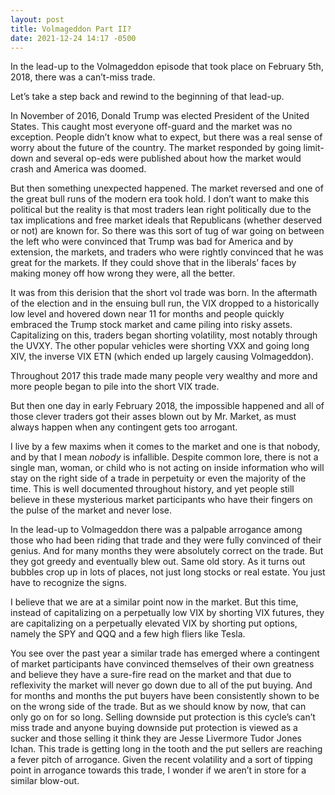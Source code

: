 ```yaml
---
layout: post
title: Volmageddon Part II?
date: 2021-12-24 14:17 -0500
---
```


In the lead-up to the Volmageddon episode that took place on February 5th, 2018, there was a can’t-miss trade.

Let’s take a step back and rewind to the beginning of that lead-up.

In November of 2016, Donald Trump was elected President of the United States. This caught most everyone off-guard and the market was no exception. People didn’t know what to expect, but there was a real sense of worry about the future of the country. The market responded by going limit-down and several op-eds were published about how the market would crash and America was doomed.

But then something unexpected happened. The market reversed and one of the great bull runs of the modern era took hold. I don’t want to make this political but the reality is that most traders lean right politically due to the tax implications and free market ideals that Republicans (whether deserved or not) are known for. So there was this sort of tug of war going on between the left who were convinced that Trump was bad for America and by extension, the markets, and traders who were rightly convinced that he was great for the markets. If they could shove that in the liberals’ faces by making money off how wrong they were, all the better.

It was from this derision that the short vol trade was born. In the aftermath of the election and in the ensuing bull run, the VIX dropped to a historically low level and hovered down near 11 for months and people quickly embraced the Trump stock market and came piling into risky assets. Capitalizing on this, traders began shorting volatility, most notably through the UVXY. The other popular vehicles were shorting VXX and going long XIV, the inverse VIX ETN (which ended up largely causing Volmageddon).

Throughout 2017 this trade made many people very wealthy and more and more people began to pile into the short VIX trade.

But then one day in early February 2018, the impossible happened and all of those clever traders got their asses blown out by Mr. Market, as must always happen when any contingent gets too arrogant.

I live by a few maxims when it comes to the market and one is that nobody, and by that I mean <i>nobody</i> is infallible. Despite common lore, there is not a single man, woman, or child who is not acting on inside information who will stay on the right side of a trade in perpetuity or even the majority of the time. This is well documented throughout history, and yet people still believe in these mysterious market participants who have their fingers on the pulse of the market and never lose.

In the lead-up to Volmageddon there was a palpable arrogance among those who had been riding that trade and they were fully convinced of their genius. And for many months they were absolutely correct on the trade. But they got greedy and eventually blew out. Same old story. As it turns out bubbles crop up in lots of places, not just long stocks or real estate. You just have to recognize the signs.

I believe that we are at a similar point now in the market. But this time, instead of capitalizing on a perpetually low VIX by shorting VIX futures, they are capitalizing on a perpetually elevated VIX by shorting put options, namely the SPY and QQQ and a few high fliers like Tesla.

You see over the past year a similar trade has emerged where a contingent of market participants have convinced themselves of their own greatness and believe they have a sure-fire read on the market and that due to reflexivity the market will never go down due to all of the put buying. And for months and months the put buyers have been consistently shown to be on the wrong side of the trade. But as we should know by now, that can only go on for so long. Selling downside put protection is this cycle’s can’t miss trade and anyone buying downside put protection is viewed as a sucker and those selling it think they are Jesse Livermore Tudor Jones Ichan. This trade is getting long in the tooth and the put sellers are reaching a fever pitch of arrogance. Given the recent volatility and a sort of tipping point in arrogance towards this trade, I wonder if we aren’t in store for a similar blow-out.
